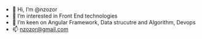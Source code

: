 - 👋 Hi, I’m @nzozor
- 👀 I’m interested in Front End technologies
- 🌱 I’m keen on Angular Framework, Data strucutre and Algorithm, Devops
- 📫 nzozor@gmail.com

<!---
nzozor/nzozor is a ✨ special ✨ repository because its `README.md` (this file) appears on your GitHub profile.
You can click the Preview link to take a look at your changes.
--->

